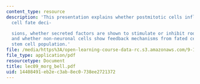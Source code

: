 ```yaml
---
content_type: resource
description: 'This presentation explains whether postmitotic cells influence progenitor
  cell fate deci-

  sions, whether secreted factors are shown to stimulate or inhibit rod cell development
  and whether non-neuronal cells show feedback mechanisms from fated cells to the
  stem cell population.'
file: /media/https%3A/open-learning-course-data-rc.s3.amazonaws.com/9-18-developmental-neurobiology-spring-2005/14408491eb2ec3ab8ec0738ee2721372_lec09_morg_bell.pdf
file_type: application/pdf
resourcetype: Document
title: lec09_morg_bell.pdf
uid: 14408491-eb2e-c3ab-8ec0-738ee2721372
---
```

